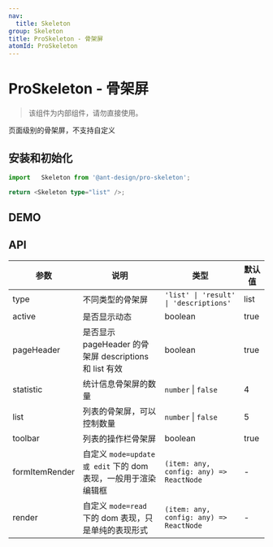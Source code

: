 ```yaml
---
nav:
  title: Skeleton
group: Skeleton
title: ProSkeleton - 骨架屏
atomId: ProSkeleton
---
```


# ProSkeleton - 骨架屏

> 该组件为内部组件，请勿直接使用。

页面级别的骨架屏，不支持自定义

## 安装和初始化

```typescript | pure
import   Skeleton from '@ant-design/pro-skeleton';

return <Skeleton type="list" />;
```

## DEMO

<code src="../../../demos/skeleton/list.tsx" title="列表页面" ></code>

<code src="../../../demos/skeleton/list.static.tsx" title="静态列表" debug></code>

<code src="../../../demos/skeleton/result.tsx" title="结果页"></code>

<code src="../../../demos/skeleton/descriptions.tsx" title="详情页"></code>

## API

| 参数           | 说明                                                           | 类型                                    | 默认值 |
| -------------- | -------------------------------------------------------------- | --------------------------------------- | ------ |
| type           | 不同类型的骨架屏                                               | `'list' \| 'result' \| 'descriptions'`  | list   |
| active         | 是否显示动态                                                   | boolean                                 | true   |
| pageHeader     | 是否显示 pageHeader 的骨架屏 descriptions 和 list 有效         | boolean                                 | true   |
| statistic      | 统计信息骨架屏的数量                                           | `number` \| `false`                     | 4      |
| list           | 列表的骨架屏，可以控制数量                                     | `number` \| `false`                     | 5      |
| toolbar        | 列表的操作栏骨架屏                                             | boolean                                 | true   |
| formItemRender | 自定义 `mode=update 或 edit` 下的 dom 表现，一般用于渲染编辑框 | `(item: any, config: any) => ReactNode` | -      |
| render         | 自定义 `mode=read` 下的 dom 表现，只是单纯的表现形式           | `(item: any, config: any) => ReactNode` | -      |
